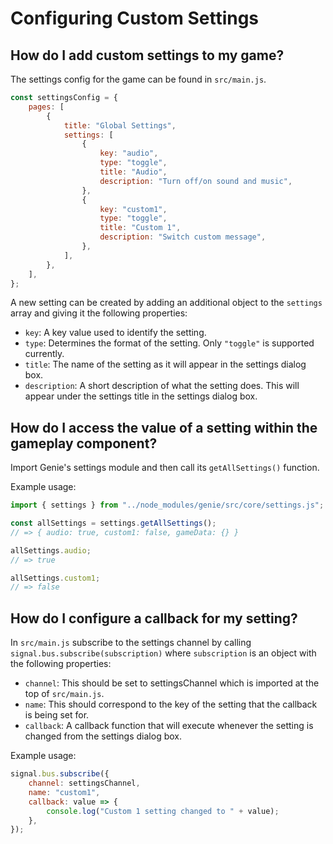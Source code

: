 # Configuring Custom Settings

## How do I add custom settings to my game?

The settings config for the game can be found in `src/main.js`.

```javascript
const settingsConfig = {
    pages: [
        {
            title: "Global Settings",
            settings: [
                {
                    key: "audio",
                    type: "toggle",
                    title: "Audio",
                    description: "Turn off/on sound and music",
                },
                {
                    key: "custom1",
                    type: "toggle",
                    title: "Custom 1",
                    description: "Switch custom message",
                },
            ],
        },
    ],
};
```

A new setting can be created by adding an additional object to the `settings` array and giving it the following properties:
- `key`: A key value used to identify the setting.
- `type`: Determines the format of the setting. Only `"toggle"` is supported currently.
- `title`: The name of the setting as it will appear in the settings dialog box.
- `description`: A short description of what the setting does. This will appear under the settings title in the settings dialog box.

## How do I access the value of a setting within the gameplay component?
Import Genie's settings module and then call its `getAllSettings()` function.

Example usage:

```javascript
import { settings } from "../node_modules/genie/src/core/settings.js";

const allSettings = settings.getAllSettings();
// => { audio: true, custom1: false, gameData: {} }

allSettings.audio;
// => true

allSettings.custom1;
// => false
```

## How do I configure a callback for my setting?

In `src/main.js` subscribe to the settings channel by calling `signal.bus.subscribe(subscription)` where `subscription` is an object with the following properties:
- `channel`: This should be set to settingsChannel which is imported at the top of `src/main.js`.
- `name`: This should correspond to the key of the setting that the callback is being set for.
- `callback`: A callback function that will execute whenever the setting is changed from the settings dialog box.

Example usage:

```javascript
signal.bus.subscribe({
    channel: settingsChannel,
    name: "custom1",
    callback: value => {
        console.log("Custom 1 setting changed to " + value);
    },
});
```
